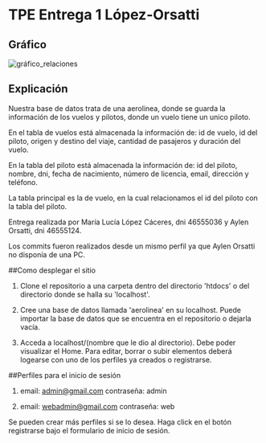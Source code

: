 # TPE Entrega 1 López-Orsatti

## Gráfico
![gráfico_relaciones](https://github.com/user-attachments/assets/44d555d9-4b62-4d11-be18-485e28ca9598)


## Explicación
Nuestra base de datos trata de una aerolinea, donde se guarda la información de los vuelos y pilotos, donde un vuelo tiene un unico piloto.

En el tabla de vuelos está almacenada la información de: id de vuelo, id del piloto, origen y destino del viaje, cantidad de pasajeros y duración del vuelo.

En la tabla del piloto está almacenada la información de: id del piloto, nombre, dni, fecha de nacimiento, número de licencia, email, dirección y teléfono.

La tabla principal es la de vuelo, en la cual relacionamos el id del piloto con la tabla del piloto.

Entrega realizada por María Lucía López Cáceres, dni 46555036 y Aylen Orsatti, dni 46555124.

Los commits fueron realizados desde un mismo perfil ya que Aylen Orsatti no disponía de una PC.

##Como desplegar el sitio
1. Clone el repositorio a una carpeta dentro del directorio 'htdocs' o del directorio donde se halla su 'localhost'.

2. Cree una base de datos llamada 'aerolinea' en su localhost. Puede importar la base de datos que se encuentra en el repositorio o dejarla vacía.

3. Acceda a localhost/(nombre que le dio al directorio). Debe poder visualizar el Home. Para editar, borrar o subir elementos deberá logearse con uno de los perfiles ya creados o registrarse.

##Perfiles para el inicio de sesión
1. email: admin@gmail.com contraseña: admin
 
2. email: webadmin@gmail.com contraseña: web
   
Se pueden crear más perfiles si se lo desea. Haga click en el botón registrarse bajo el formulario de inicio de sesión.
